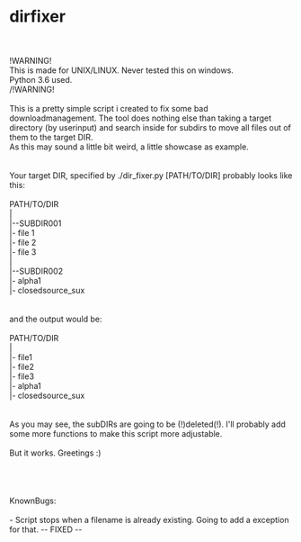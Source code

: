 # dirfixer
</br>
</br>
!WARNING!</br>
This is made for UNIX/LINUX. Never tested this on windows. </br>
Python 3.6 used.</br>
/!WARNING!</br>
</br>
This is a pretty simple script i created to fix some bad downloadmanagement. The tool does nothing else than taking a target directory (by userinput) and search inside for subdirs to move all files out of them to the target DIR. 
</br>
As this may sound a little bit weird, a little showcase as example.</br>
</br>
</br>
Your target DIR, specified by ./dir_fixer.py [PATH/TO/DIR] probably looks like this:</br>
</br>
PATH/TO/DIR</br>
|</br>
|--SUBDIR001 </br>
   |- file 1 </br>
   |- file 2</br>
   |- file 3</br>
|</br>
|--SUBDIR002</br>
   |- alpha1</br>
   |- closedsource_sux</br>
   </br>
   </br>
and the output would be:</br>
</br>
PATH/TO/DIR</br>
|</br>
|- file1</br>
|- file2</br>
|- file3</br>
|- alpha1</br>
|- closedsource_sux</br>
</br>
</br>
As you may see, the subDIRs are going to be (!)deleted(!). I'll probably add some more functions to make this script more adjustable.</br>
</br>
But it works. Greetings :)</br></br></br></br></br>KnownBugs:</br></br>- Script stops when a filename is already existing. Going to add a exception for that. -- FIXED --
